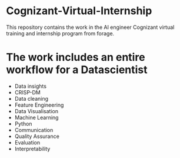 # Cognizant-Virtual-Internship
This repository contains the work in the AI engineer Cognizant virtual training and internship program from forage.

# The work includes an entire workflow for a Datascientist
- Data insights
- CRISP-DM 
- Data cleaning
- Feature Engineering
- Data Visualisation
- Machine Learning
- Python
- Communication
- Quality Assurance
- Evaluation
- Interpretability

